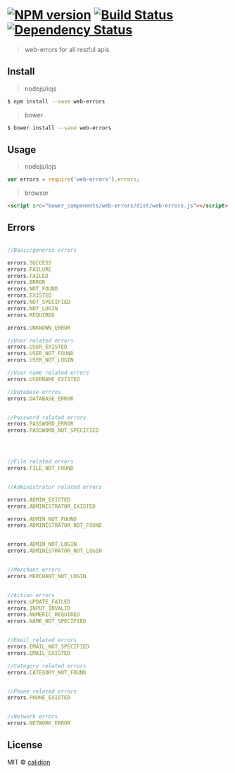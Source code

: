 #  [![NPM version][npm-image]][npm-url] [![Build Status][travis-image]][travis-url] [![Dependency Status][daviddm-image]][daviddm-url]

> web-errors for all restful apis


## Install

> nodejs/iojs
```sh
$ npm install --save web-errors
```
> bower
```sh
$ bower install --save web-errors
```

## Usage

> nodejs/iojs
```js
var errors = require('web-errors').errors;
```

> browser
```html
<script src="bower_components/web-errors/dist/web-errors.js"></script>
```

## Errors


```js

//Basic/generic errors

errors.SUCCESS
errors.FAILURE
errors.FAILED
errors.ERROR
errors.NOT_FOUND
errors.EXISTED
errors.NOT_SPECIFIED
errors.NOT_LOGIN
errors.REQUIRED

errors.UNKNOWN_ERROR

//User related errors
errors.USER_EXISTED
errors.USER_NOT_FOUND
errors.USER_NOT_LOGIN

//User name related errors
errors.USERNAME_EXISTED

//Database errros
errors.DATABASE_ERROR


//Password related errors
errors.PASSWORD_ERROR
errors.PASSWORD_NOT_SPECIFIED




//File related errors
errors.FILE_NOT_FOUND


//Administrator related errors

errors.ADMIN_EXISTED
errors.ADMINISTRATOR_EXISTED

errors.ADMIN_NOT_FOUND
errors.ADMINISTRATOR_NOT_FOUND


errors.ADMIN_NOT_LOGIN
errors.ADMINISTRATOR_NOT_LOGIN


//Merchant errors
errors.MERCHANT_NOT_LOGIN


//Action errors
errors.UPDATE_FAILED
errors.INPUT_INVALID
errors.NUMERIC_REQUIRED
errors.NAME_NOT_SPECIFIED


//Email related errors
errors.EMAIL_NOT_SPECIFIED
errors.EMAIL_EXISTED

//Category related errors
errors.CATEGORY_NOT_FOUND


//Phone related errors
errors.PHONE_EXISTED


//Network errors
errors.NETWORK_ERROR

```




## License

MIT © [calidion](blog.3gcnbeta.com)


[npm-image]: https://badge.fury.io/js/web-errors.svg
[npm-url]: https://npmjs.org/package/web-errors
[travis-image]: https://travis-ci.org/Web-Errors/node.svg?branch=master
[travis-url]: https://travis-ci.org/Web-Errors/node
[daviddm-image]: https://david-dm.org/Web-Errors/node.svg?theme=shields.io
[daviddm-url]: https://david-dm.org/Web-Errors/node
